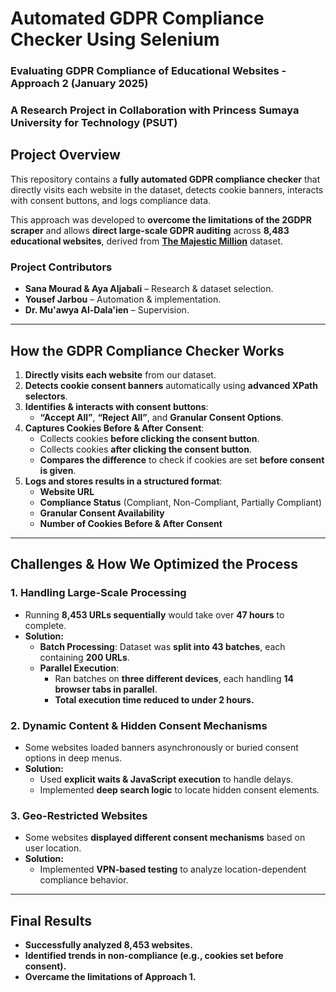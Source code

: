 # **Automated GDPR Compliance Checker Using Selenium**
### **Evaluating GDPR Compliance of Educational Websites - Approach 2 (January 2025)**  
### **A Research Project in Collaboration with Princess Sumaya University for Technology (PSUT)**  

## **Project Overview**  
This repository contains a **fully automated GDPR compliance checker** that directly visits each website in the dataset, detects cookie banners, interacts with consent buttons, and logs compliance data.

This approach was developed to **overcome the limitations of the 2GDPR scraper** and allows **direct large-scale GDPR auditing** across **8,483 educational websites**, derived from **[The Majestic Million](https://majestic.com/reports/majestic-million?domain=&majesticMillionType=2&tld=paris&oq=&canUseDefault=)** dataset.

### **Project Contributors**  
- **Sana Mourad & Aya Aljabali** – Research & dataset selection.
- **Yousef Jarbou** – Automation & implementation.
- **Dr. Mu'awya Al-Dala'ien** – Supervision.

---

## **How the GDPR Compliance Checker Works**
1. **Directly visits each website** from our dataset.
2. **Detects cookie consent banners** automatically using **advanced XPath selectors**.
3. **Identifies & interacts with consent buttons**:
   - **“Accept All”**, **“Reject All”**, and **Granular Consent Options**.
4. **Captures Cookies Before & After Consent**:
   - Collects cookies **before clicking the consent button**.
   - Collects cookies **after clicking the consent button**.
   - **Compares the difference** to check if cookies are set **before consent is given**.
5. **Logs and stores results in a structured format**:
   - **Website URL**
   - **Compliance Status** (Compliant, Non-Compliant, Partially Compliant)
   - **Granular Consent Availability**
   - **Number of Cookies Before & After Consent**

---

## **Challenges & How We Optimized the Process**
### **1. Handling Large-Scale Processing**
- Running **8,453 URLs sequentially** would take over **47 hours** to complete.
- **Solution:**
  - **Batch Processing**: Dataset was **split into 43 batches**, each containing **200 URLs**.
  - **Parallel Execution**:
    - Ran batches on **three different devices**, each handling **14 browser tabs in parallel**.
    - **Total execution time reduced to under 2 hours.**

### **2. Dynamic Content & Hidden Consent Mechanisms**
- Some websites loaded banners asynchronously or buried consent options in deep menus.
- **Solution:**  
  - Used **explicit waits & JavaScript execution** to handle delays.
  - Implemented **deep search logic** to locate hidden consent elements.

### **3. Geo-Restricted Websites**
- Some websites **displayed different consent mechanisms** based on user location.
- **Solution:**  
  - Implemented **VPN-based testing** to analyze location-dependent compliance behavior.

---

## **Final Results**
- **Successfully analyzed 8,453 websites.**
- **Identified trends in non-compliance (e.g., cookies set before consent).**
- **Overcame the limitations of Approach 1.**
